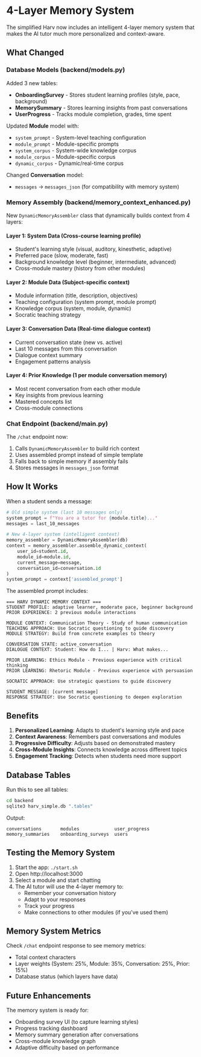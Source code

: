 # 4-Layer Memory System

The simplified Harv now includes an intelligent 4-layer memory system that makes the AI tutor much more personalized and context-aware.

## What Changed

### Database Models (backend/models.py)
Added 3 new tables:
- **OnboardingSurvey** - Stores student learning profiles (style, pace, background)
- **MemorySummary** - Stores learning insights from past conversations
- **UserProgress** - Tracks module completion, grades, time spent

Updated **Module** model with:
- `system_prompt` - System-level teaching configuration
- `module_prompt` - Module-specific prompts
- `system_corpus` - System-wide knowledge corpus
- `module_corpus` - Module-specific corpus
- `dynamic_corpus` - Dynamic/real-time corpus

Changed **Conversation** model:
- `messages` → `messages_json` (for compatibility with memory system)

### Memory Assembly (backend/memory_context_enhanced.py)
New `DynamicMemoryAssembler` class that dynamically builds context from 4 layers:

#### Layer 1: System Data (Cross-course learning profile)
- Student's learning style (visual, auditory, kinesthetic, adaptive)
- Preferred pace (slow, moderate, fast)
- Background knowledge level (beginner, intermediate, advanced)
- Cross-module mastery (history from other modules)

#### Layer 2: Module Data (Subject-specific context)
- Module information (title, description, objectives)
- Teaching configuration (system prompt, module prompt)
- Knowledge corpus (system, module, dynamic)
- Socratic teaching strategy

#### Layer 3: Conversation Data (Real-time dialogue context)
- Current conversation state (new vs. active)
- Last 10 messages from this conversation
- Dialogue context summary
- Engagement patterns analysis

#### Layer 4: Prior Knowledge (1 per module conversation memory)
- Most recent conversation from each other module
- Key insights from previous learning
- Mastered concepts list
- Cross-module connections

### Chat Endpoint (backend/main.py)
The `/chat` endpoint now:
1. Calls `DynamicMemoryAssembler` to build rich context
2. Uses assembled prompt instead of simple template
3. Falls back to simple memory if assembly fails
4. Stores messages in `messages_json` format

## How It Works

When a student sends a message:

```python
# Old simple system (last 10 messages only)
system_prompt = f"You are a tutor for {module.title}..."
messages = last_10_messages

# New 4-layer system (intelligent context)
memory_assembler = DynamicMemoryAssembler(db)
context = memory_assembler.assemble_dynamic_context(
    user_id=student.id,
    module_id=module.id,
    current_message=message,
    conversation_id=conversation.id
)
system_prompt = context['assembled_prompt']
```

The assembled prompt includes:
```
=== HARV DYNAMIC MEMORY CONTEXT ===
STUDENT PROFILE: adaptive learner, moderate pace, beginner background
PRIOR EXPERIENCE: 2 previous module interactions

MODULE CONTEXT: Communication Theory - Study of human communication
TEACHING APPROACH: Use Socratic questioning to guide discovery
MODULE STRATEGY: Build from concrete examples to theory

CONVERSATION STATE: active_conversation
DIALOGUE CONTEXT: Student: How do I... | Harv: What makes...

PRIOR LEARNING: Ethics Module - Previous experience with critical thinking
PRIOR LEARNING: Rhetoric Module - Previous experience with persuasion

SOCRATIC APPROACH: Use strategic questions to guide discovery

STUDENT MESSAGE: [current message]
RESPONSE STRATEGY: Use Socratic questioning to deepen exploration
```

## Benefits

1. **Personalized Learning**: Adapts to student's learning style and pace
2. **Context Awareness**: Remembers past conversations and modules
3. **Progressive Difficulty**: Adjusts based on demonstrated mastery
4. **Cross-Module Insights**: Connects knowledge across different topics
5. **Engagement Tracking**: Detects when students need more support

## Database Tables

Run this to see all tables:
```bash
cd backend
sqlite3 harv_simple.db ".tables"
```

Output:
```
conversations       modules             user_progress
memory_summaries    onboarding_surveys  users
```

## Testing the Memory System

1. Start the app: `./start.sh`
2. Open http://localhost:3000
3. Select a module and start chatting
4. The AI tutor will use the 4-layer memory to:
   - Remember your conversation history
   - Adapt to your responses
   - Track your progress
   - Make connections to other modules (if you've used them)

## Memory System Metrics

Check `/chat` endpoint response to see memory metrics:
- Total context characters
- Layer weights (System: 25%, Module: 35%, Conversation: 25%, Prior: 15%)
- Database status (which layers have data)

## Future Enhancements

The memory system is ready for:
- Onboarding survey UI (to capture learning styles)
- Progress tracking dashboard
- Memory summary generation after conversations
- Cross-module knowledge graph
- Adaptive difficulty based on performance
